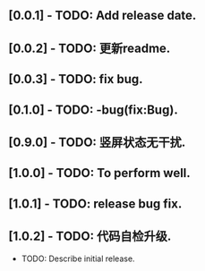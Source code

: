 ## [0.0.1] - TODO: Add release date.
## [0.0.2] - TODO: 更新readme.
## [0.0.3] - TODO: fix bug.
## [0.1.0] - TODO: -bug(fix:Bug).
## [0.9.0] - TODO: 竖屏状态无干扰.
## [1.0.0] - TODO: To perform well.
## [1.0.1] - TODO: release bug fix.
## [1.0.2] - TODO: 代码自检升级.

* TODO: Describe initial release.
